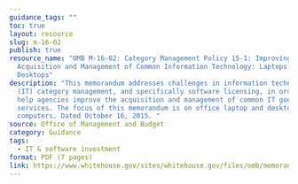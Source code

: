 ```yaml
---
guidance_tags: ""
toc: true
layout: resource
slug: m-16-02
publish: true
resource_name: "OMB M-16-02: Category Management Policy 15-1: Improving the
  Acquisition and Management of Common Information Technology: Laptops and
  Desktops"
description: "This memorandum addresses challenges in information technology
  (IT) category management, and specifically software licensing, in order to
  help agencies improve the acquisition and management of common IT goods and
  services. The focus of this memorandum is on office laptop and desktop
  computers. Dated October 16, 2015. "
source: Office of Management and Budget
category: Guidance
tags:
  - IT & software investment
format: PDF (7 pages)
link: https://www.whitehouse.gov/sites/whitehouse.gov/files/omb/memoranda/2016/m-16-02.pdf
---
```

